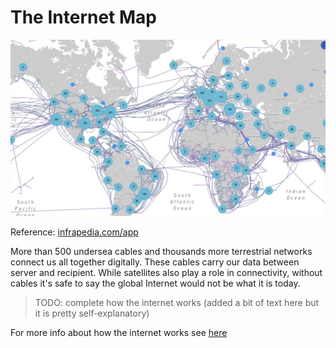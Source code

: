# The Internet Map

![](img/the_internet.jpg)  

Reference: [infrapedia.com/app](https://www.infrapedia.com/app)

More than 500 undersea cables and thousands more terrestrial networks connect us all together digitally. These cables carry our data between server and recipient. While satellites also play a role in connectivity, without cables it's safe to say the global Internet would not be what it is today.

>TODO: complete how the internet works (added a bit of text here but it is pretty self-explanatory)

For more info about how the internet works see [here](theinternet.md)